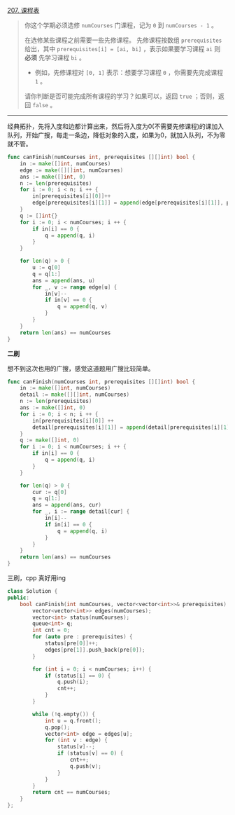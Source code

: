 [207. 课程表](https://leetcode.cn/problems/course-schedule/)

> 你这个学期必须选修 `numCourses` 门课程，记为 `0` 到 `numCourses - 1` 。
>
> 在选修某些课程之前需要一些先修课程。 先修课程按数组 `prerequisites` 给出，其中 `prerequisites[i] = [ai, bi]` ，表示如果要学习课程 `ai` 则 **必须** 先学习课程 `bi` 。
>
> - 例如，先修课程对 `[0, 1]` 表示：想要学习课程 `0` ，你需要先完成课程 `1` 。
>
> 请你判断是否可能完成所有课程的学习？如果可以，返回 `true` ；否则，返回 `false` 。

---

经典拓扑，先将入度和边都计算出来，然后将入度为0(不需要先修课程)的课加入队列，开始广搜，每走一条边，降低对象的入度，如果为0，就加入队列，不为零就不管。

```go
func canFinish(numCourses int, prerequisites [][]int) bool {
    in := make([]int, numCourses)
    edge := make([][]int, numCourses)
    ans := make([]int, 0)
    n := len(prerequisites)
    for i := 0; i < n; i ++ {
        in[prerequisites[i][0]]++
        edge[prerequisites[i][1]] = append(edge[prerequisites[i][1]], prerequisites[i][0])
    }
    q := []int{}
    for i := 0; i < numCourses; i ++ {
        if in[i] == 0 {
            q = append(q, i)
        }
    } 

    for len(q) > 0 {
        u := q[0]
        q = q[1:]
        ans = append(ans, u)
        for _, v := range edge[u] {
            in[v]--
            if in[v] == 0 {
                q = append(q, v)
            }
        }
    }
    return len(ans) == numCourses
}
```

**二刷**

想不到这次也用的广搜，感觉这道题用广搜比较简单。

```go
func canFinish(numCourses int, prerequisites [][]int) bool {
    in := make([]int, numCourses)
    detail := make([][]int, numCourses)
    n := len(prerequisites)
    ans := make([]int, 0)
    for i := 0; i < n; i ++ {
        in[prerequisites[i][0]] ++
        detail[prerequisites[i][1]] = append(detail[prerequisites[i][1]], prerequisites[i][0])
    }
    q := make([]int, 0)
    for i := 0; i < numCourses; i ++ {
        if in[i] == 0 {
            q = append(q, i)
        }
    }

    for len(q) > 0 {
        cur := q[0]
        q = q[1:]
        ans = append(ans, cur)
        for _, i := range detail[cur] {
            in[i]--
            if in[i] == 0 {
                q = append(q, i)
            }
        } 
    }
    return len(ans) == numCourses
}
```

三刷，cpp 真好用ing

```cpp
class Solution {
public:
    bool canFinish(int numCourses, vector<vector<int>>& prerequisites) {
        vector<vector<int>> edges(numCourses);
        vector<int> status(numCourses);
        queue<int> q;
        int cnt = 0;
        for (auto pre : prerequisites) {
            status[pre[0]]++;
            edges[pre[1]].push_back(pre[0]);
        }

        for (int i = 0; i < numCourses; i++) {
            if (status[i] == 0) {
                q.push(i);
                cnt++;
            }
        }

        while (!q.empty()) {
            int u = q.front();
            q.pop();
            vector<int> edge = edges[u];
            for (int v : edge) {
                status[v]--;
                if (status[v] == 0) {
                    cnt++;
                    q.push(v);
                }
            }
        }
        return cnt == numCourses;
    }
};
```

